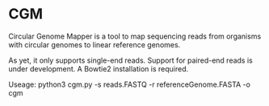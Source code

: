 # CGM

Circular Genome Mapper is a tool to map sequencing reads from organisms with circular genomes to linear reference genomes.

As yet, it only supports single-end reads.  Support for paired-end reads is under development.
A Bowtie2 installation is required.

Useage:
python3 cgm.py -s reads.FASTQ -r referenceGenome.FASTA -o cgm
